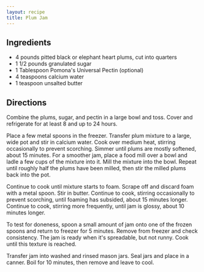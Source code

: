 ```yaml
---
layout: recipe
title: Plum Jam
---
```


## Ingredients

* 4 pounds pitted black or elephant heart plums, cut into quarters
* 1 1/2 pounds granulated sugar
* 1 Tablespoon Pomona\'s Universal Pectin (optional)
* 4 teaspoons calcium water
* 1 teaspoon unsalted butter

## Directions

Combine the plums, sugar, and pectin in a large bowl and toss. Cover and
refrigerate for at least 8 and up to 24 hours.

Place a few metal spoons in the freezer. Transfer plum mixture to a
large, wide pot and stir in calcium water. Cook over medium heat,
stirring occasionally to prevent scorching. Simmer until plums are
mostly softened, about 15 minutes. For a smoother jam, place a food mill
over a bowl and ladle a few cups of the mixture into it. Mill the
mixture into the bowl. Repeat until roughly half the plums have been
milled, then stir the milled plums back into the pot.

Continue to cook until mixture starts to foam. Scrape off and discard
foam with a metal spoon. Stir in butter. Continue to cook, stirring
occasionally to prevent scorching, until foaming has subsided, about 15
minutes longer. Continue to cook, stirring more frequently, until jam is
glossy, about 10 minutes longer.

To test for doneness, spoon a small amount of jam onto one of the frozen
spoons and return to freezer for 5 minutes. Remove from freezer and
check consistency. The jam is ready when it\'s spreadable, but not
runny. Cook until this texture is reached.

Transfer jam into washed and rinsed mason jars. Seal jars and place in a
canner. Boil for 10 minutes, then remove and leave to cool.
